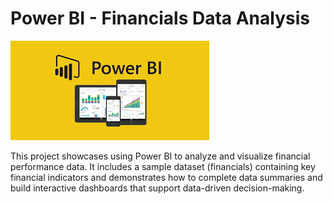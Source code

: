 # Power BI - Financials Data Analysis
<img src="imgs/powerbi.png">

This project showcases using Power BI to analyze and visualize financial performance data. It includes a sample dataset (financials) containing key financial indicators and demonstrates how to complete data summaries and build interactive dashboards that support data-driven decision-making.
